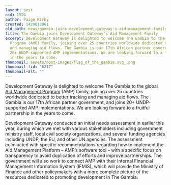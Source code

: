 ```yaml
---
layout: post
nid: 1524
author: Paige Kirby
created: 1429012961
old_path: news/gambia-joins-development-gateway-s-aid-management-family
title: The Gambia joins Development Gateway’s Aid Management Family
excerpt: Development Gateway is delighted to welcome The Gambia to the global Aid Management
  Program (AMP) family, joining over 25 countries worldwide dedicated to better tracking
  and managing aid flows. The Gambia is our 17th African partner government, and joins
  20+ UNDP-supported AMP implementations. We are looking forward to a fruitful partnership
  in the years to come.
thumbnail: assets/post-images/flag_of_the_gambia.svg_.png
thumbnail-fid: "6217"
thumbnail-alt: ""
---
```


Development Gateway is delighted to welcome The Gambia to the global [Aid Management Program](/programs/aid-management-program) (AMP) family, joining over 25 countries worldwide dedicated to better tracking and managing aid flows. The Gambia is our 17th African partner government, and joins 20+ UNDP-supported AMP implementations. We are looking forward to a fruitful partnership in the years to come.

Development Gateway conducted an initial needs assessment in earlier this year, during which we met with various stakeholders including government ministry staff, local civil society organizations, and several funding agencies including UNDP, the EU, and other UN agencies. The assessment culminated with specific recommendations regarding how to implement the Aid Management Platform – AMP’s software tool – with a specific focus on transparency to avoid duplication of efforts and improve partnerships. The government will also work to connect AMP with their Internal Financial Management Information System (IFMIS), which will provide the Ministry of Finance and other policymakers with a more complete picture of the resources dedicated to promoting development in The Gambia.
